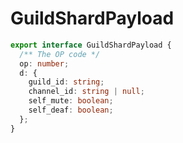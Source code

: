 # GuildShardPayload

```typescript
export interface GuildShardPayload {
  /** The OP code */
  op: number;
  d: {
    guild_id: string;
    channel_id: string | null;
    self_mute: boolean;
    self_deaf: boolean;
  };
}
```
